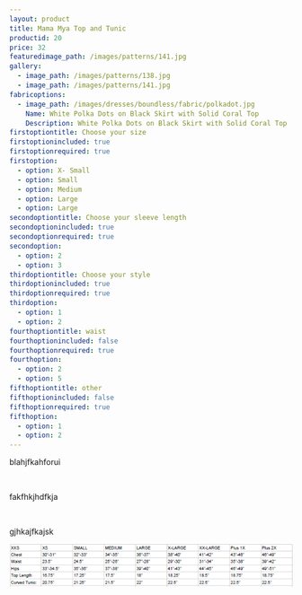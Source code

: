 ```yaml
---
layout: product
title: Mama Mya Top and Tunic
productid: 20
price: 32
featuredimage_path: /images/patterns/141.jpg
gallery:
  - image_path: /images/patterns/138.jpg
  - image_path: /images/patterns/141.jpg
fabricoptions:
  - image_path: /images/dresses/boundless/fabric/polkadot.jpg
    Name: White Polka Dots on Black Skirt with Solid Coral Top
    Description: White Polka Dots on Black Skirt with Solid Coral Top
firstoptiontitle: Choose your size
firstoptionincluded: true
firstoptionrequired: true
firstoption:
  - option: X- Small
  - option: Small
  - option: Medium
  - option: Large
  - option: Large
secondoptiontitle: Choose your sleeve length
secondoptionincluded: true
secondoptionrequired: true
secondoption:
  - option: 2
  - option: 3
thirdoptiontitle: Choose your style
thirdoptionincluded: true
thirdoptionrequired: true
thirdoption:
  - option: 1
  - option: 2
fourthoptiontitle: waist
fourthoptionincluded: false
fourthoptionrequired: true
fourthoption:
  - option: 2
  - option: 5
fifthoptiontitle: other
fifthoptionincluded: false
fifthoptionrequired: true
fifthoption:
  - option: 1
  - option: 2
---
```



blahjfkahforui

&nbsp;

fakfhkjhdfkja

&nbsp;

gjhkajfkajsk

![](/uploads/versions/mya-size-chat---x----628-95x---.png)